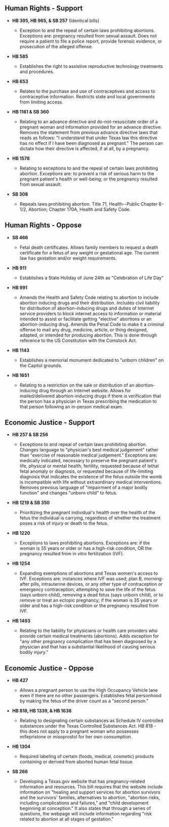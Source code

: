 ## Human Rights - Support

* **HB 395, HB 965, & SB 257** (Identical bills)
  * Exception to and the repeal of certain laws prohibiting abortions. Exceptions are: pregnancy resulted from sexual assault. Does not require a patient to file a police report, provide forensic evidence, or prosecution of the alleged offense.

* **HB 585**
  * Establishes the right to assistive reproductive technology treatments and procedures.

* **HB 653**
  * Relates to the purchase and use of contraceptives and access to contraceptive information. Restricts state and local governments from limiting access.

* **HB 1161 & SB 360**
  * Relating to an advance directive and do-not-resuscitate order of a pregnant woman and information provided for an advance directive. Removes the statement from previous advance directive laws that reads as follows: "I understand that under Texas law this directive has no effect if I have been diagnosed as pregnant." The person can dictate how their directive is affected, if at all, by a pregnancy.

* **HB 1578**
  * Relating to exceptions to and the repeal of certain laws prohibiting abortion. Exceptions are: to prevent a risk of serious harm to the pregnant patient's health or well-being; or the pregnancy resulted from sexual assault.

* **SB 308**
  * Repeals laws prohibiting abortion. Title 71, Health--Public Chapter 6-1/2, Abortion; Chapter 170A, Health and Safety Code.

## Human Rights - Oppose

* **SB 466**
  * Fetal death certificates. Allows family members to request a death certificate for a fetus of any weight or gestational age. The current law has gestation and/or weight requirements.

* **HB 911**
  * Establishes a State Holiday of June 24th as "Celebration of Life Day"

* **HB 991**
  * Amends the Health and Safety Code relating to abortion to include abortion inducing drugs and their distribution. Includes civil liability for distribution of abortion-inducing drugs and duties of Internet service providers to block internet access to information or material intended to assist or facilitate getting "elective" abortions or an abortion-inducing drug. Amends the Penal Code to make it a criminal offense to mail any drug, medicine, article, or thing designed, adapted, or intended for producing abortion. This is done through reference to the US Constitution with the Comstock Act.

* **HB 1143**
  * Establishes a memorial monument dedicated to "unborn children" on the Capitol grounds.

* **HB 1651**
  * Relating to a restriction on the sale or distribution of an abortion-inducing drug through an Internet website. Allows for mailed/delivered abortion-inducing drugs if there is verification that the person has a physician in Texas prescribing the medication to that person following an in-person medical exam.

## Economic Justice - Support

* **HB 257 & SB 256**
  * Exceptions to and repeal of certain laws prohibiting abortion. Changes language to "physician's best medical judgement" rather than "exercise of reasonable medical judgement." Exceptions are: medically indicated, necessary to preserve the pregnant patient's life, physical or mental health, fertility, requested because of lethal fetal anomaly or diagnosis, or requested because of life-limiting diagnosis that indicates the existence of the fetus outside the womb is incompatible with life without extraordinary medical interventions. Removes previous language of "impairment of a major bodily function" and changes "unborn child" to fetus.

* **HB 1219 & SB 350**
  * Prioritizing the pregnant individual's health over the health of the fetus the individual is carrying, regardless of whether the treatment poses a risk of injury or death to the fetus.

* **HB 1220**
  * Exceptions to laws prohibiting abortions. Exceptions are: if the woman is 35 years or older or has a high-risk condition, OR the pregnancy resulted from in vitro fertilization (IVF).

* **HB 1254**
  * Expanding exemptions of abortions and Texas women's access to IVF. Exceptions are: instances where IVF was used; plan B, morning-after pills, intrauterine devices, or any other type of contraception or emergency contraception; attempting to save the life of the fetus (says unborn child), removing a dead fetus (says unborn child), or to remove or treat an ectopic pregnancy; if the woman is 35 years or older and has a high-risk condition or the pregnancy resulted from IVF.

* **HB 1493**
  * Relating to the liability for physicians or health care providers who provide certain medical treatments (abortions). Adds exception for "any other pregnancy complication that has been diagnosed by a physician and that has a substantial likelihood of causing serious bodily injury."

## Economic Justice - Oppose

* **HB 427**
  * Allows a pregnant person to use the High Occupancy Vehicle lane even if there are no other passengers. Establishes fetal personhood by making the fetus of the driver count as a "second person."

* **HB 818, HB 1339, & HB 1636**
  * Relating to designating certain substances as Schedule IV controlled substances under the Texas Controlled Substances Act. HB 818 - this does not apply to a pregnant woman who possesses mifepristone or misoprostol for her own consumption.

* **HB 1304**
  * Required labeling of certain (foods, medical, cosmetic) products containing or derived from aborted human fetal tissue.

* **SB 266**
  * Developing a Texas.gov website that has pregnancy-related information and resources. This bill requires that the website include information on "healing and support services for abortion survivors and the survivors' families, alternatives to abortion, "abortion risks, including complications and failures," and "child development beginning at conception." It also states that through a series of questions, the webpage will include information regarding "risk related to abortion at all stages of gestation."
